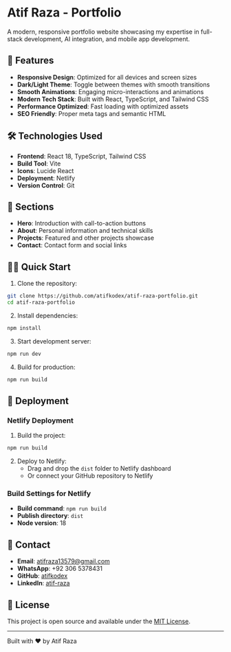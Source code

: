 # Atif Raza - Portfolio

A modern, responsive portfolio website showcasing my expertise in full-stack development, AI integration, and mobile app development.

## 🚀 Features

- **Responsive Design**: Optimized for all devices and screen sizes
- **Dark/Light Theme**: Toggle between themes with smooth transitions
- **Smooth Animations**: Engaging micro-interactions and animations
- **Modern Tech Stack**: Built with React, TypeScript, and Tailwind CSS
- **Performance Optimized**: Fast loading with optimized assets
- **SEO Friendly**: Proper meta tags and semantic HTML

## 🛠️ Technologies Used

- **Frontend**: React 18, TypeScript, Tailwind CSS
- **Build Tool**: Vite
- **Icons**: Lucide React
- **Deployment**: Netlify
- **Version Control**: Git

## 📱 Sections

- **Hero**: Introduction with call-to-action buttons
- **About**: Personal information and technical skills
- **Projects**: Featured and other projects showcase
- **Contact**: Contact form and social links

## 🏃‍♂️ Quick Start

1. Clone the repository:
```bash
git clone https://github.com/atifkodex/atif-raza-portfolio.git
cd atif-raza-portfolio
```

2. Install dependencies:
```bash
npm install
```

3. Start development server:
```bash
npm run dev
```

4. Build for production:
```bash
npm run build
```

## 🚀 Deployment

### Netlify Deployment

1. Build the project:
```bash
npm run build
```

2. Deploy to Netlify:
   - Drag and drop the `dist` folder to Netlify dashboard
   - Or connect your GitHub repository to Netlify

### Build Settings for Netlify
- **Build command**: `npm run build`
- **Publish directory**: `dist`
- **Node version**: 18

## 📧 Contact

- **Email**: atifraza13579@gmail.com
- **WhatsApp**: +92 306 5378431
- **GitHub**: [atifkodex](https://github.com/atifkodex)
- **LinkedIn**: [atif-raza](https://www.linkedin.com/in/atif-raza-7a6855217)

## 📄 License

This project is open source and available under the [MIT License](LICENSE).

---

Built with ❤️ by Atif Raza